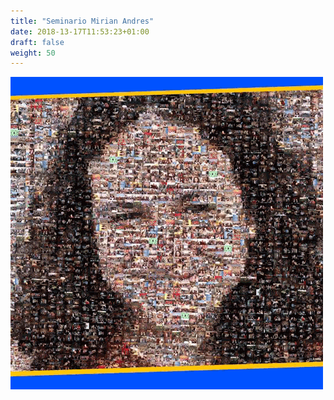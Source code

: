 ```yaml
---
title: "Seminario Mirian Andres"
date: 2018-13-17T11:53:23+01:00
draft: false
weight: 50
---
```

<a href="https://seminariomirianandres.unirioja.es">![Seminario Mirian Andres](/img/mirianandres.png)</a>

<div class="social">
<a href="https://seminariomirianandres.unirioja.es">
<i class="fa fa-globe"></i>
</a>

<a href="mailto:seminariomirianandres+subscribe@googlegroups.com">
    <i class="fa fa-envelope"></i>
  </a>
</div>
